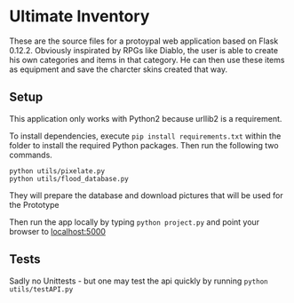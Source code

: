 
# Ultimate Inventory

These are the source files for a protoypal web application based on Flask 0.12.2. 
Obviously inspirated by RPGs like Diablo, the user is able to create his own categories
and items in that category. He can then use these items as equipment and save the charcter 
skins created that way.

## Setup

This application only works with Python2 because urllib2 is a requirement.

To install dependencies, execute `pip install requirements.txt` within the folder to install the required
Python packages. Then run the following two commands.
```
python utils/pixelate.py
python utils/flood_database.py
```
They will prepare the database and download pictures that will be used for the Prototype

Then run the app locally by typing
`python project.py` and point your browser to [localhost:5000](localhost:5000/)

## Tests

Sadly no Unittests - but one may test the api quickly by running `python utils/testAPI.py`
